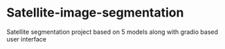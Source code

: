 # Satellite-image-segmentation
Satellite segmentation project based on 5 models along with gradio based user interface
